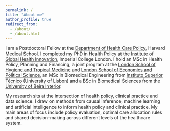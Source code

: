 ```yaml
---
permalink: /
title: "About me"
author_profile: true
redirect_from: 
  - /about/
  - /about.html
---
```


I am a Postdoctoral Fellow at the [Department of Health Care Policy](https://hcp.hms.harvard.edu), Harvard Medical School. I completed my PhD in Health Policy at the [Institute of Global Health Innovation](https://www.imperial.ac.uk/global-health-innovation/), Imperial College London. I hold an MSc in Health Policy, Planning and Financing, a joint program at the [London School of Hygiene and Tropical Medicine](https://www.lshtm.ac.uk) and [London School of Economics and Political Science](https://www.lse.ac.uk), an MSc in Biomedical Engineering from [Instituto Superior Técnico](https://tecnico.ulisboa.pt/en/) (University of Lisbon) and a BSc in Biomedical Sciences from the [University of Beira Interior](https://www.ubi.pt/en/).

My research sits at the intersection of health policy, clinical practice and data science. I draw on methods from causal inference, machine learning and artificial intelligence to inform health policy and clinical practice. My main areas of focus include policy evaluation, optimal care allocation rules and shared decision-making across different levels of the healthcare system.
